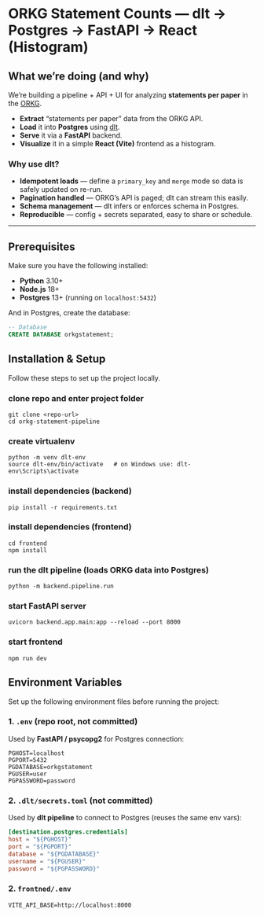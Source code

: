 # ORKG Statement Counts — dlt → Postgres → FastAPI → React (Histogram)

## What we’re doing (and why)

We’re building a pipeline + API + UI for analyzing **statements per paper** in the [ORKG](https://orkg.org).

- **Extract** “statements per paper” data from the ORKG API.  
- **Load** it into **Postgres** using [dlt](https://dlthub.com).  
- **Serve** it via a **FastAPI** backend.  
- **Visualize** it in a simple **React (Vite)** frontend as a histogram.  

### Why use dlt?
- **Idempotent loads** — define a `primary_key` and `merge` mode so data is safely updated on re-run.  
- **Pagination handled** — ORKG’s API is paged; dlt can stream this easily.  
- **Schema management** — dlt infers or enforces schema in Postgres.  
- **Reproducible** — config + secrets separated, easy to share or schedule.  

---

## Prerequisites

Make sure you have the following installed:

- **Python** 3.10+  
- **Node.js** 18+  
- **Postgres** 13+ (running on `localhost:5432`)  

And in Postgres, create the database:

```sql
-- Database
CREATE DATABASE orkgstatement;
```
## Installation & Setup

Follow these steps to set up the project locally.


### clone repo and enter project folder
```
git clone <repo-url>
cd orkg-statement-pipeline
```

### create virtualenv
```
python -m venv dlt-env
source dlt-env/bin/activate   # on Windows use: dlt-env\Scripts\activate
```

### install dependencies (backend)
```
pip install -r requirements.txt
```

### install dependencies (frontend)
```
cd frontend
npm install
```

### run the dlt pipeline (loads ORKG data into Postgres)
```
python -m backend.pipeline.run
```

### start FastAPI server
```
uvicorn backend.app.main:app --reload --port 8000
```
### start frontend
```
npm run dev
```
## Environment Variables

Set up the following environment files before running the project:

### 1. `.env` (repo root, **not committed**)  
Used by **FastAPI / psycopg2** for Postgres connection:

```
PGHOST=localhost
PGPORT=5432
PGDATABASE=orkgstatement
PGUSER=user
PGPASSWORD=password
```

### 2. `.dlt/secrets.toml` (**not committed**)  
Used by **dlt pipeline** to connect to Postgres (reuses the same env vars):

```toml
[destination.postgres.credentials]
host = "${PGHOST}"
port = "${PGPORT}"
database = "${PGDATABASE}"
username = "${PGUSER}"
password = "${PGPASSWORD}"
```

### 2. `frontned/.env`  

```
VITE_API_BASE=http://localhost:8000
```

